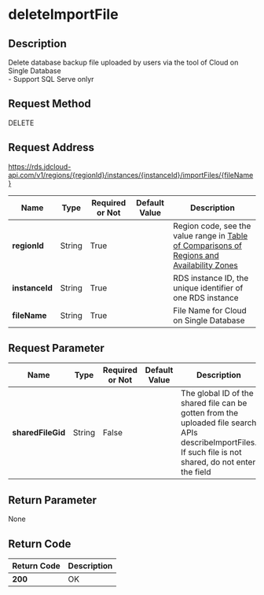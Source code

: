 # deleteImportFile


## Description
Delete database backup file uploaded by users via the tool of Cloud on Single Database<br>- Support SQL Serve onlyr

## Request Method
DELETE

## Request Address
https://rds.jdcloud-api.com/v1/regions/{regionId}/instances/{instanceId}/importFiles/{fileName}

|Name|Type|Required or Not|Default Value|Description|
|---|---|---|---|---|
|**regionId**|String|True| |Region code, see the value range in [Table of Comparisons of Regions and Availability Zones](../Enum-Definitions/Regions-AZ.md)|
|**instanceId**|String|True| |RDS instance ID, the unique identifier of one RDS instance|
|**fileName**|String|True| |File Name for Cloud on Single Database|

## Request Parameter
|Name|Type|Required or Not|Default Value|Description|
|---|---|---|---|---|
|**sharedFileGid**|String|False| |The global ID of the shared file can be gotten from the uploaded file search APIs describeImportFiles. If such file is not shared, do not enter the field|


## Return Parameter
None


## Return Code
|Return Code|Description|
|---|---|
|**200**|OK|
